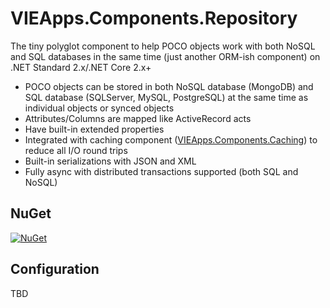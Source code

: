 # VIEApps.Components.Repository

The tiny polyglot component to help POCO objects work with both NoSQL and SQL databases in the same time (just another ORM-ish component) on  .NET Standard 2.x/.NET Core 2.x+

- POCO objects can be stored in both NoSQL database (MongoDB) and SQL database (SQLServer, MySQL, PostgreSQL) at the same time as individual objects or synced objects
- Attributes/Columns are mapped like ActiveRecord acts
- Have built-in extended properties
- Integrated with caching component ([VIEApps.Components.Caching](https://github.com/vieapps/Components.Caching)) to reduce all I/O round trips
- Built-in serializations with JSON and XML
- Fully async with distributed transactions supported (both SQL and NoSQL)

## NuGet

[![NuGet](https://img.shields.io/nuget/v/VIEApps.Components.Repository.svg)](https://www.nuget.org/packages/VIEApps.Components.Repository)

## Configuration
TBD